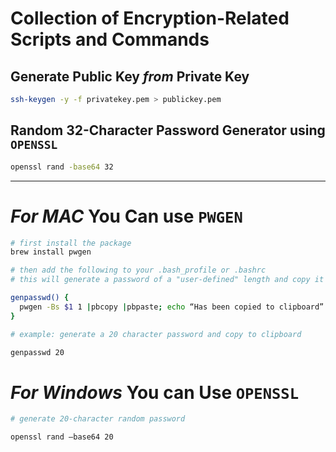 # Collection of Encryption-Related Scripts and Commands


## Generate Public Key *from* Private Key
```bash
ssh-keygen -y -f privatekey.pem > publickey.pem
```

## Random 32-Character Password Generator using ```OPENSSL```
```bash
openssl rand -base64 32
```

----------------


# *For MAC* You Can use ```PWGEN```
```bash
# first install the package
brew install pwgen

# then add the following to your .bash_profile or .bashrc
# this will generate a password of a "user-defined" length and copy it to clipboard

genpasswd() { 
  pwgen -Bs $1 1 |pbcopy |pbpaste; echo “Has been copied to clipboard”
}

# example: generate a 20 character password and copy to clipboard

genpasswd 20

```

# *For Windows* You can Use ```OPENSSL```
```bash
# generate 20-character random password

openssl rand –base64 20
```
